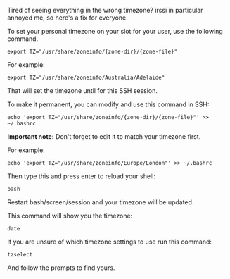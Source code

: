 
Tired of seeing everything in the wrong timezone? irssi in particular annoyed me, so here's a fix for everyone.

To set your personal timezone on your slot for your user, use the following command.

~~~
export TZ="/usr/share/zoneinfo/{zone-dir}/{zone-file}"
~~~

For example:

~~~
export TZ="/usr/share/zoneinfo/Australia/Adelaide"
~~~

That will set the timezone until for this SSH session. 

To make it permanent, you can modify and use this command in SSH:

~~~
echo 'export TZ="/usr/share/zoneinfo/{zone-dir}/{zone-file}"' >> ~/.bashrc
~~~

**Important note:** Don't forget to edit it to match your timezone first.

For example:

~~~
echo 'export TZ="/usr/share/zoneinfo/Europe/London"' >> ~/.bashrc
~~~

Then type this and press enter to reload your shell:

~~~
bash
~~~

Restart bash/screen/session and your timezone will be updated. 

This command will show you the timezone:

~~~
date
~~~

If you are unsure of which timezone settings to use run this command:

~~~
tzselect
~~~

And follow the prompts to find yours.



